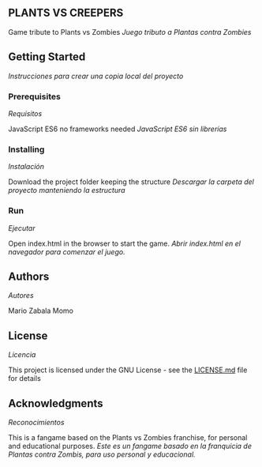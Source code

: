 ## PLANTS VS CREEPERS

Game tribute to Plants vs Zombies
_Juego tributo a Plantas contra Zombies_

## Getting Started 
_*Instrucciones para crear una copia local del proyecto*_

### Prerequisites
_*Requisitos*_

JavaScript ES6 no frameworks needed
_JavaScript ES6 sin librerías_

### Installing
_*Instalación*_

Download the project folder keeping the structure
_*Descargar la carpeta del proyecto manteniendo la estructura*_

### Run
_*Ejecutar*_

Open index.html in the browser to start the game.
_*Abrir index.html en el navegador para comenzar el juego.*_

## Authors
_*Autores*_

Mario Zabala
Momo

## License
_*Licencia*_

This project is licensed under the GNU License - see the [LICENSE.md](LICENSE.md) file for details

## Acknowledgments
_*Reconocimientos*_

This is a fangame based on the Plants vs Zombies franchise, for personal and educational purposes.
_*Este es un fangame basado en la franquicia de Plantas contra Zombis, para uso personal y educacional.*_